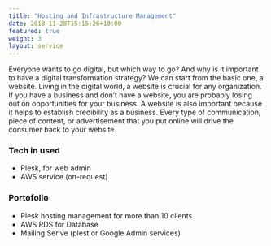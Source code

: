 ```yaml
---
title: "Hosting and Infrastructure Management"
date: 2018-11-28T15:15:26+10:00
featured: true
weight: 3
layout: service
---
```


Everyone wants to go digital, but which way to go? And why is it important to have a digital transformation strategy? We can start from the basic one, a website. Living in the digital world, a website is crucial for any organization. If you have a business and don’t have a website, you are probably losing out on opportunities for your business. A website is also important because it helps to establish credibility as a business. Every type of communication, piece of content, or advertisement that you put online will drive the consumer back to your website.
### Tech in used
- Plesk, for web admin
- AWS service (on-request)

### Portofolio
- Plesk hosting management for more than 10 clients
- AWS RDS for Database
- Mailing Serive (plest or Google Admin services)
